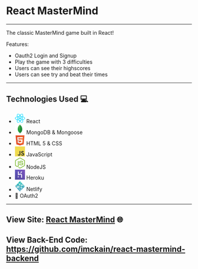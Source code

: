 # React MasterMind
---

The classic MasterMind game built in React!

Features:
- Oauth2 Login and Signup
- Play the game with 3 difficulties
- Users can see their highscores
- Users can see try and beat their times

---

## Technologies Used 💻

- <img src="public/images/react.png" width="27"> React
- <img src="public/images/mongo_db.png" width="27"> MongoDB & Mongoose
- <img src="public/images/html5.png" width="27"> HTML 5 & CSS
- <img src="public/images/javascript.png" width="27"> JavaScript
- <img src="public/images/nodejs.png" width="27"> NodeJS
- <img src="public/images/heroku.png" width="27"> Heroku
- <img src="public/images/netlify.png" width="27"> Netlify
- 🔐 OAuth2

---

## View Site: [React MasterMind](https://react-app-mastermind.netlify.app/) 🌐

## View Back-End Code: https://github.com/imckain/react-mastermind-backend

